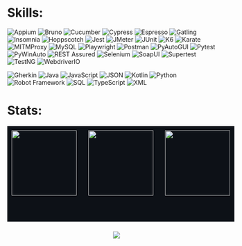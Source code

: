 # Skills:

![Appium](https://img.shields.io/badge/Appium-00C0B5?style=for-the-badge&logo=appium&logoColor=white)
![Bruno](https://img.shields.io/badge/Bruno-F1E05A?style=for-the-badge&logo=bruno&logoColor=black)
![Cucumber](https://img.shields.io/badge/Cucumber-23D96C?style=for-the-badge&logo=cucumber&logoColor=white)
![Cypress](https://img.shields.io/badge/Cypress-F1E05A?style=for-the-badge&logo=cypress&logoColor=black)
![Espresso](https://img.shields.io/badge/Espresso-A97BFF?style=for-the-badge&logo=android&logoColor=white)
![Gatling](https://img.shields.io/badge/Gatling-B07219?style=for-the-badge&logo=gatling&logoColor=white)
![Insomnia](https://img.shields.io/badge/Insomnia-F1E05A?style=for-the-badge&logo=insomnia&logoColor=black)
![Hoppscotch](https://img.shields.io/badge/Hoppscotch-F1E05A?style=for-the-badge&logo=hoppscotch&logoColor=black)
![Jest](https://img.shields.io/badge/Jest-F1E05A?style=for-the-badge&logo=jest&logoColor=black)
![JMeter](https://img.shields.io/badge/JMeter-FFF6B2?style=for-the-badge&logo=jmeter&logoColor=black)
![JUnit](https://img.shields.io/badge/JUnit-B07219?style=for-the-badge&logo=junit5&logoColor=white)
![K6](https://img.shields.io/badge/K6-F1E05A?style=for-the-badge&logo=k6&logoColor=black)
![Karate](https://img.shields.io/badge/Karate-23D96C?style=for-the-badge&logoColor=white)
![MITMProxy](https://img.shields.io/badge/MITMProxy-3572A5?style=for-the-badge&logo=mitmproxy&logoColor=white)
![MySQL](https://img.shields.io/badge/MySQL-E0F1F9?style=for-the-badge&logo=mysql&logoColor=black)
![Playwright](https://img.shields.io/badge/Playwright-00008B?style=for-the-badge&logo=playwright&logoColor=white)
![Postman](https://img.shields.io/badge/Postman-F1E05A?style=for-the-badge&logo=postman&logoColor=black)
![PyAutoGUI](https://img.shields.io/badge/PyAutoGUI-3572A5?style=for-the-badge&logo=python&logoColor=white)
![Pytest](https://img.shields.io/badge/Pytest-3572A5?style=for-the-badge&logo=pytest&logoColor=white)
![PyWinAuto](https://img.shields.io/badge/PyWinAuto-3572A5?style=for-the-badge&logo=python&logoColor=white)
![REST Assured](https://img.shields.io/badge/REST%20Assured-B07219?style=for-the-badge&logo=rest-assured&logoColor=white)
![Selenium](https://img.shields.io/badge/Selenium-3572A5?style=for-the-badge&logo=selenium&logoColor=white)
![SoapUI](https://img.shields.io/badge/SoapUI-FF6600?style=for-the-badge&logo=testing&logoColor=white)
![Supertest](https://img.shields.io/badge/Supertest-F1E05A?style=for-the-badge&logo=Supertest&logoColor=black)
![TestNG](https://img.shields.io/badge/TestNG-B07219?style=for-the-badge&logo=testng&logoColor=white)
![WebdriverIO](https://img.shields.io/badge/WebdriverIO-F1E05A?style=for-the-badge&logo=webdriverio&logoColor=black)

![Gherkin](https://img.shields.io/badge/Gherkin-23D96C?style=for-the-badge&logo=cucumber&logoColor=white)
![Java](https://img.shields.io/badge/Java-B07219?style=for-the-badge&logo=openjdk&logoColor=white)
![JavaScript](https://img.shields.io/badge/JavaScript-F1E05A?style=for-the-badge&logo=javascript&logoColor=black)
![JSON](https://img.shields.io/badge/JSON-FFF6B2?style=for-the-badge&logo=json&logoColor=black)
![Kotlin](https://img.shields.io/badge/Kotlin-A97BFF?style=for-the-badge&logo=kotlin&logoColor=white)
![Python](https://img.shields.io/badge/Python-3572A5?style=for-the-badge&logo=python&logoColor=white)
![Robot Framework](https://img.shields.io/badge/Robot%20Framework-00C0B5?style=for-the-badge&logo=robot-framework&logoColor=white)
![SQL](https://img.shields.io/badge/SQL-E0F1F9?style=for-the-badge&logo=database&logoColor=white)
![TypeScript](https://img.shields.io/badge/TypeScript-00008B?style=for-the-badge&logo=typescript&logoColor=white)
![XML](https://img.shields.io/badge/XML-FF6600?style=for-the-badge&logo=xml&logoColor=white)




# Stats:

<div align="center" style="display: flex; justify-content: space-between; height: 200px; width: 100%; max-width: 1200px; background-color: #0d1117; padding: 10px; align-items: stretch;">
  <img height="150em" src="https://github-readme-stats.vercel.app/api?username=adrianoes&hide_title=true&hide_rank=true&show_icons=true&include_all_commits=true&count_private=true&disable_animations=false&theme=github_dark&locale=en&hide_border=false"/>
  <img height="150em" src="https://github-readme-stats.vercel.app/api/top-langs?username=adrianoes&locale=en&hide_title=true&layout=compact&langs_count=7&hide=XSLT&theme=github_dark&hide_border=false"/>
<img height="150em" src="https://streak-stats.demolab.com/?user=adrianoes&theme=github-dark-blue&hide_total_contributions=true&card_width=250"/>
</div>

###
###
###

<div align="center">
  <img src="https://visitor-badge.laobi.icu/badge?page_id=adrianoes.adrianoes&left_color=red&right_color=green" />
</div>


###








